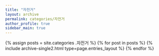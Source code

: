 ```yaml
---
title: "자전거"
layout: archive
permalink: categories/자전거
author_profile: true
sidebar_main: true
---
```


{% assign posts = site.categories .자전거 %}
{% for post in posts %} {% include archive-single2.html type=page.entries_layout %} {% endfor %}